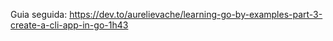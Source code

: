 Guia seguida: https://dev.to/aurelievache/learning-go-by-examples-part-3-create-a-cli-app-in-go-1h43
